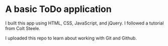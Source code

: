 # A basic ToDo application

I built this app using HTML, CSS, JavaScript, and jQuery. I followed a tutorial from Colt Steele.

I uploaded this repo to learn about working with Git and Github.